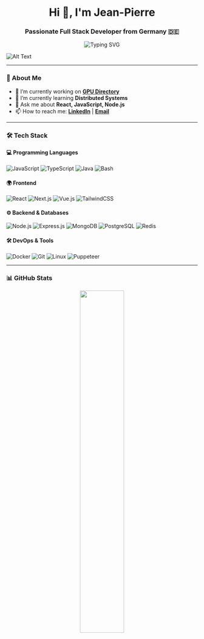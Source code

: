 <h1 align="center">Hi 👋, I'm Jean-Pierre</h1>
<h3 align="center">Passionate Full Stack Developer from Germany 🇩🇪</h3>

<p align="center">
  <img src="https://readme-typing-svg.herokuapp.com?font=Fira+Code&pause=1000&color=F7A41D&center=true&vCenter=true&width=500&lines=Full+Stack+Developer;Node.js+%7C+React+%7C+Distributed+Systems;Scalable+and+efficient+applications" alt="Typing SVG" />
</p>

![Alt Text](https://media.giphy.com/media/ghost-shell-outghost-fsoCk5kgOcYMM/giphy.gif)

---

### 🚀 About Me  
- 🔭 I’m currently working on **[GPU Directory](https://github.com/toldpixel/gpu-directory)**  
- 🌱 I’m currently learning **Distributed Systems**  
- 💬 Ask me about **React, JavaScript, Node.js**  
- 📫 How to reach me: **[LinkedIn](#)** | **[Email](#)**  

---

### 🛠️ Tech Stack  

#### 💻 Programming Languages  
![JavaScript](https://img.shields.io/badge/-JavaScript-F7DF1E?logo=javascript&logoColor=black&style=flat)
![TypeScript](https://img.shields.io/badge/-TypeScript-3178C6?logo=typescript&logoColor=white&style=flat)
![Java](https://img.shields.io/badge/-Java-007396?logo=java&logoColor=white&style=flat)
![Bash](https://img.shields.io/badge/-Bash-4EAA25?logo=gnu-bash&logoColor=white&style=flat)

#### 🌍 Frontend  
![React](https://img.shields.io/badge/-React-61DAFB?logo=react&logoColor=black&style=flat)
![Next.js](https://img.shields.io/badge/-Next.js-000000?logo=next.js&logoColor=white&style=flat)
![Vue.js](https://img.shields.io/badge/-Vue.js-4FC08D?logo=vue.js&logoColor=white&style=flat)
![TailwindCSS](https://img.shields.io/badge/-TailwindCSS-38B2AC?logo=tailwind-css&logoColor=white&style=flat)

#### ⚙️ Backend & Databases  
![Node.js](https://img.shields.io/badge/-Node.js-339933?logo=node.js&logoColor=white&style=flat)
![Express.js](https://img.shields.io/badge/-Express.js-000000?logo=express&logoColor=white&style=flat)
![MongoDB](https://img.shields.io/badge/-MongoDB-47A248?logo=mongodb&logoColor=white&style=flat)
![PostgreSQL](https://img.shields.io/badge/-PostgreSQL-336791?logo=postgresql&logoColor=white&style=flat)
![Redis](https://img.shields.io/badge/-Redis-DC382D?logo=redis&logoColor=white&style=flat)

#### 🛠️ DevOps & Tools  
![Docker](https://img.shields.io/badge/-Docker-2496ED?logo=docker&logoColor=white&style=flat)
![Git](https://img.shields.io/badge/-Git-F05032?logo=git&logoColor=white&style=flat)
![Linux](https://img.shields.io/badge/-Linux-FCC624?logo=linux&logoColor=black&style=flat)
![Puppeteer](https://img.shields.io/badge/-Puppeteer-40B5A4?logo=puppeteer&logoColor=white&style=flat)

---

### 📊 GitHub Stats  
<p align="center">
  <img src="https://github-readme-stats.vercel.app/api?username=toldpixel&show_icons=true&theme=tokyonight&hide_border=true" width="48%" />
  <img src="https://github-readme
